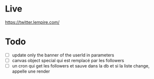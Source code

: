 # Live

https://twitter.lempire.com/

# Todo

- [ ] update only the banner of the userId in parameters
- [ ] canvas object special qui est remplacé par les followers
- [ ] un cron qui get les followers et sauve dans la db et si la liste change, appelle une render
